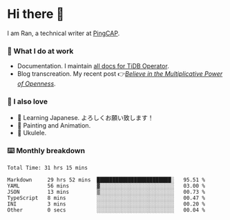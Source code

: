 # Hi there 👋

I am Ran, a technical writer at [PingCAP](https://pingcap.com/).

### 📝 What I do at work

- Documentation. I maintain [all docs for TiDB Operator](https://github.com/pingcap/docs-tidb-operator).
- Blog transcreation. My recent post 👉[*Believe in the Multiplicative Power of Openness*](https://pingcap.com/blog/believe-in-the-multiplicative-power-of-openness-open-source-community).

### 🤠 I also love

- 💬 Learning Japanese. よろしくお願い致します！
- 🎨 Painting and Animation.
- 🎵 Ukulele.

### ⌨️ Monthly breakdown

<!--START_SECTION:waka-->

```text
Total Time: 31 hrs 15 mins

Markdown     29 hrs 52 mins  ████████████████████████░   95.51 %
YAML         56 mins         ▓░░░░░░░░░░░░░░░░░░░░░░░░   03.00 %
JSON         13 mins         ▒░░░░░░░░░░░░░░░░░░░░░░░░   00.73 %
TypeScript   8 mins          ░░░░░░░░░░░░░░░░░░░░░░░░░   00.47 %
INI          3 mins          ░░░░░░░░░░░░░░░░░░░░░░░░░   00.20 %
Other        0 secs          ░░░░░░░░░░░░░░░░░░░░░░░░░   00.04 %
```

<!--END_SECTION:waka-->
